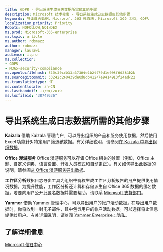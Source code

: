 ```yaml
---
title: GDPR - 导出系统生成日志数据所需的其他步骤
description: Microsoft 技术指南 - 导出系统生成日志数据的其他步骤
keywords: 导出日志数据, Microsoft 365 教育版, Microsoft 365 文档, GDPR
localization_priority: Priority
Robots: NOFOLLOW,NOINDEX
ms.prod: Microsoft-365-enterprise
ms.topic: article
ms.author: robmazz
author: robmazz
manager: laurawi
audience: itpro
ms.collection:
- GDPR
- M365-security-compliance
ms.openlocfilehash: 725c39cdb33a37364e2b24679d1e998f60281b2b
ms.sourcegitcommit: 33242c260439de0d8db41247e9414913f24adc22
ms.translationtype: HT
ms.contentlocale: zh-CN
ms.lasthandoff: 11/01/2019
ms.locfileid: "38749636"
---
```

# <a name="additional-steps-to-export-system-generated-log-data"></a>导出系统生成日志数据所需的其他步骤

**Kaizala** 借助 Kaizala 管理门户，可以导出组织的产品和服务使用数据，然后使用 Excel 功能针对特定用户筛选该数据。有关详细说明，请参阅[在 Kaizala 中导出组织数据](https://support.office.com/article/export-user-data-in-kaizala-150ec214-a070-4e8a-8509-82f46d84bbb6)。

**Office 漫游服务** Office 漫游服务可以存储 Office 相关的设置（例如，Office 主题、自定义词典、语言设置、开发人员模式和自动更正）。有关如何导出此数据的说明，请参阅[从 Office 漫游服务导出数据](https://support.office.com/article/manage-gdpr-data-subject-requests-with-the-dsr-case-tool-in-the-office-365-security-compliance-center-preview-ce9eb942-3589-42cb-88fd-1576ecb09c5c?storagetype=stage#o365datamoreinfo)。 
 
**工作区分析**数据日志导出工具为组织中有权生成工作区分析报告的用户提供使用情况数据。为提升性能，工作区分析还计算和存储派生自 Office 365 数据的匿名数据。若要向用户公开此匿名数据并需要帮助，请联系 [Microsoft 支持部门](https://support.microsoft.com/contactus/)。

**Yammer** 借助 Yammer 管理中心，可以导出用户的帐户活动数据。在导出用户数据时，你将收到一封电子邮件，其中包含用户的帐户活动数据。可以选择将此信息提供给用户。有关详细说明，请参阅 [Yammer Enterprise：隐私](https://support.office.com/article/eae49f12-4661-4ba5-aa72-01248f0709bf)。

## <a name="learn-more"></a>了解详细信息

[Microsoft 信任中心](https://www.microsoft.com/TrustCenter/Privacy/gdpr/default.aspx)


